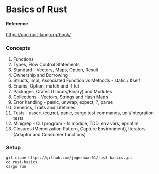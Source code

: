 # Basics of Rust

#### Reference

https://doc.rust-lang.org/book/

### Concepts

1. Functions
2. Types, Flow Control Statements
3. Standard - Vectors, Maps, Option, Result
4. Ownership and Borrowing
5. Structs, impl, Associated Function vs Methods - static / &self
6. Enums, Option, match and if-let
7. Packages, Crates (Library/Binary) and Modules
8. Collections - Vectors, Strings and Hash Maps
9. Error handling - panic, unwrap, expect, ?, parse
10. Generics, Traits and Lifetimes
11. Tests - assert (eq,ne), panic, cargo test commands, unit/integration tests
12. Minigrep - CLI program - fs module, TDD, env vars, eprintln!
13. Closures (Memoization Pattern, Capture Environment), Iterators (Adaptor and Consumer functions)

### Setup

```
git clone https://github.com/jogeshwar01/rust-basics.git
cd rust-basics
cargo run
```
